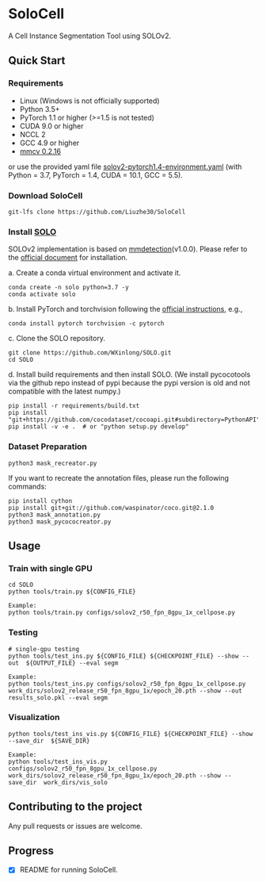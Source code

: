 # SoloCell
A Cell Instance Segmentation Tool using SOLOv2.

## Quick Start

### Requirements
- Linux (Windows is not officially supported)
- Python 3.5+
- PyTorch 1.1 or higher (>=1.5 is not tested)
- CUDA 9.0 or higher
- NCCL 2
- GCC 4.9 or higher
- [mmcv 0.2.16](https://github.com/open-mmlab/mmcv/tree/v0.2.16)

or use the provided yaml file [solov2-pytorch1.4-environment.yaml](Environment/solov2-pytorch1.4-environment.yaml) (with Python = 3.7, PyTorch = 1.4, CUDA = 10.1, GCC = 5.5).

### Download SoloCell
```shell
git-lfs clone https://github.com/Liuzhe30/SoloCell
```

### Install [SOLO](https://github.com/WXinlong/SOLO)
SOLOv2 implementation is based on [mmdetection](https://github.com/open-mmlab/mmdetection)(v1.0.0). Please refer to the [official document](https://github.com/WXinlong/SOLO/blob/master/docs/INSTALL.md) for installation.

a. Create a conda virtual environment and activate it.

```shell
conda create -n solo python=3.7 -y
conda activate solo
```

b. Install PyTorch and torchvision following the [official instructions](https://pytorch.org/), e.g.,

```shell
conda install pytorch torchvision -c pytorch
```

c. Clone the SOLO repository.

```shell
git clone https://github.com/WXinlong/SOLO.git
cd SOLO
```

d. Install build requirements and then install SOLO.
(We install pycocotools via the github repo instead of pypi because the pypi version is old and not compatible with the latest numpy.)

```shell
pip install -r requirements/build.txt
pip install "git+https://github.com/cocodataset/cocoapi.git#subdirectory=PythonAPI"
pip install -v -e .  # or "python setup.py develop"
```

### Dataset Preparation
```shell
python3 mask_recreator.py
```
If you want to recreate the annotation files, please run the following commands:
```shell
pip install cython
pip install git+git://github.com/waspinator/coco.git@2.1.0
python3 mask_annotation.py
python3 mask_pycococreator.py
```

## Usage
### Train with single GPU
```shell
cd SOLO
python tools/train.py ${CONFIG_FILE}

Example:
python tools/train.py configs/solov2_r50_fpn_8gpu_1x_cellpose.py
```

### Testing
```shell
# single-gpu testing
python tools/test_ins.py ${CONFIG_FILE} ${CHECKPOINT_FILE} --show --out  ${OUTPUT_FILE} --eval segm

Example: 
python tools/test_ins.py configs/solov2_r50_fpn_8gpu_1x_cellpose.py  work_dirs/solov2_release_r50_fpn_8gpu_1x/epoch_20.pth --show --out  results_solo.pkl --eval segm
```

### Visualization
```shell
python tools/test_ins_vis.py ${CONFIG_FILE} ${CHECKPOINT_FILE} --show --save_dir  ${SAVE_DIR}

Example: 
python tools/test_ins_vis.py configs/solov2_r50_fpn_8gpu_1x_cellpose.py  work_dirs/solov2_release_r50_fpn_8gpu_1x/epoch_20.pth --show --save_dir  work_dirs/vis_solo
```

## Contributing to the project
Any pull requests or issues are welcome.

## Progress
- [x] README for running SoloCell.